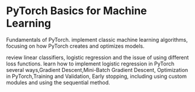 # PyTorch Basics for Machine Learning
Fundamentals of PyTorch. implement classic machine learning algorithms, focusing on how PyTorch creates and optimizes models.

review linear classifiers, logistic regression and the issue of using different loss functions. 
learn how to implement logistic regression in PyTorch several ways,Gradient Descent,Mini-Batch Gradient Descent, Optimization in PyTorch,Training and Validation,
Early stopping, including using custom modules and using the sequential method. 
